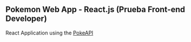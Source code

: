 
## Pokemon Web App - React.js (Prueba Front-end Developer)

React Application using the [PokeAPI](https://pokeapi.co/)